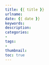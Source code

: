```yaml
---
title: {{ title }}
urlname: 
date: {{ date }}
keywords:
description:
categories:
-
tags:
-
thumbnail:
toc: true
---
```

